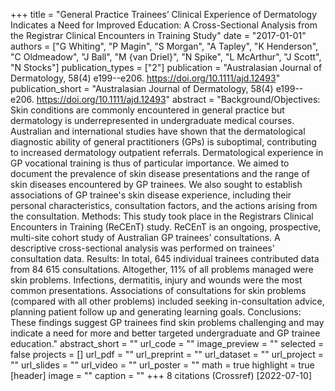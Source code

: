 +++
title = "General Practice Trainees’ Clinical Experience of Dermatology Indicates a Need for Improved Education: A Cross-Sectional Analysis from the Registrar Clinical Encounters in Training Study"
date = "2017-01-01"
authors = ["G Whiting", "P Magin", "S Morgan", "A Tapley", "K Henderson", "C Oldmeadow", "J Ball", "M {van Driel}", "N Spike", "L McArthur", "J Scott", "N Stocks"]
publication_types = ["2"]
publication = "Australasian Journal of Dermatology, 58(4) e199--e206. https://doi.org/10.1111/ajd.12493"
publication_short = "Australasian Journal of Dermatology, 58(4) e199--e206. https://doi.org/10.1111/ajd.12493"
abstract = "Background/Objectives: Skin conditions are commonly encountered in general practice but dermatology is underrepresented in undergraduate medical courses. Australian and international studies have shown that the dermatological diagnostic ability of general practitioners (GPs) is suboptimal, contributing to increased dermatology outpatient referrals. Dermatological experience in GP vocational training is thus of particular importance. We aimed to document the prevalence of skin disease presentations and the range of skin diseases encountered by GP trainees. We also sought to establish associations of GP trainee's skin disease experience, including their personal characteristics, consultation factors, and the actions arising from the consultation. Methods: This study took place in the Registrars Clinical Encounters in Training (ReCEnT) study. ReCEnT is an ongoing, prospective, multi-site cohort study of Australian GP trainees' consultations. A descriptive cross-sectional analysis was performed on trainees' consultation data. Results: In total, 645 individual trainees contributed data from 84 615 consultations. Altogether, 11% of all problems managed were skin problems. Infections, dermatitis, injury and wounds were the most common presentations. Associations of consultations for skin problems (compared with all other problems) included seeking in-consultation advice, planning patient follow up and generating learning goals. Conclusions: These findings suggest GP trainees find skin problems challenging and may indicate a need for more and better targeted undergraduate and GP trainee education."
abstract_short = ""
url_code = ""
image_preview = ""
selected = false
projects = []
url_pdf = ""
url_preprint = ""
url_dataset = ""
url_project = ""
url_slides = ""
url_video = ""
url_poster = ""
math = true
highlight = true
[header]
image = ""
caption = ""
+++
8 citations (Crossref) [2022-07-10]

